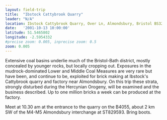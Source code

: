 ```yaml
---
layout: field-trip
title:  "Ibstock Cattybrook Quarry"
leader: "N/A"
location: Ibstock Cattybrook Quarry, Over Ln, Almondsbury, Bristol BS32 4BX
date:   '2001-10-13 10:00:00'
latitude: 51.5465802
longitude: -2.5954332
#precise zoom: 0.005, inprecise zoom: 0.5
zoom: 0.005
---
```

Extensive coal basins underlie much of the Bristol-Bath district, mostly concealed by younger rocks, but locally cropping out. Exposures in the mudrock-dominated Lower and Middle Coal Measures are very rare but have been, and continue to be, exploited for brick making at Ibstock's Cattybrook quarry and factory near Almondsbury. On this trip these strata, strongly disturbed during the Hercynian Orogeny, will be examined and the business described. Up to one million bricks a week can be produced at the factory.

Meet at 10.30 am at the entrance to the quarry on the B4055, about 2 km SW of the M4-M5 Almondsbury interchange at ST829593. Bring boots.